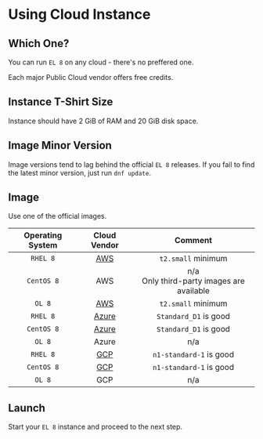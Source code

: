 # Using Cloud Instance

## Which One?

You can run `EL 8` on any cloud - there's no preffered one.

Each major Public Cloud vendor offers free credits.

## Instance T-Shirt Size

Instance should have 2 GiB of RAM and 20 GiB disk space.

## Image Minor Version

Image versions tend to lag behind the official `EL 8` releases. If you fail to find the latest minor version, just run `dnf update`.

## Image

Use one of the official images.

| Operating System | Cloud Vendor     | Comment     |
|:----------------:|:----------------:|:-----------:|
| `RHEL 8`         | [AWS](https://aws.amazon.com/marketplace/pp/Amazon-Web-Services-Red-Hat-Enterprise-Linux-8/B07T4SQ5RZ) | `t2.small` minimum |
| `CentOS 8`       | AWS              | n/a <br /> Only third-party images are available |
| `OL 8`           | [AWS](https://aws.amazon.com/marketplace/pp/Supported-Images-Oracle-Linux-8/B0844ZYYJ6) | `t2.small` minimum |
| `RHEL 8`         | [Azure](https://docs.microsoft.com/en-us/azure/virtual-machines/linux/endorsed-distros) | `Standard_D1` is good |
| `CentOS 8`       | [Azure](https://docs.microsoft.com/en-us/azure/virtual-machines/linux/endorsed-distros) | `Standard_D1` is good |
| `OL 8`           | Azure            | n/a         |
| `RHEL 8`         | [GCP](https://console.cloud.google.com/marketplace/details/rhel-cloud/rhel-8) | `n1-standard-1` is good |
| `CentOS 8`       | [GCP](https://console.cloud.google.com/marketplace/details/centos-cloud/centos-8) | `n1-standard-1` is good |
| `OL 8`           | GCP              | n/a         |

## Launch

Start your `EL 8` instance and proceed to the next step.
